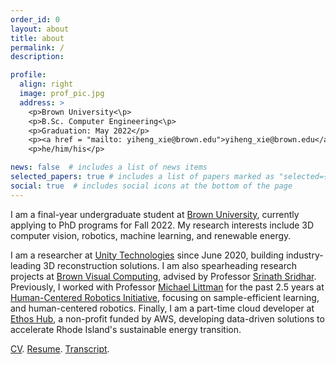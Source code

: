 ```yaml
---
order_id: 0
layout: about
title: about
permalink: /
description: 

profile:
  align: right
  image: prof_pic.jpg
  address: >
    <p>Brown University<\p>
    <p>B.Sc. Computer Engineering<\p>
    <p>Graduation: May 2022</p>
    <p><a href = "mailto: yiheng_xie@brown.edu">yiheng_xie@brown.edu</a></p>
    <p>he/him/his</p>

news: false  # includes a list of news items
selected_papers: true # includes a list of papers marked as "selected={true}"
social: true  # includes social icons at the bottom of the page
---
```

I am a final-year undergraduate student at [Brown University](https://www.brown.edu/), currently applying to PhD programs for Fall 2022. 
My research interests include 3D computer vision, robotics, machine learning, and renewable energy.

I am a researcher at [Unity Technologies](https://unity.com/solutions/digital-twin) since June 2020, 
building industry-leading 3D reconstruction solutions. I am also spearheading research projects at 
[Brown Visual Computing](https://visual.cs.brown.edu/), advised by Professor [Srinath Sridhar](https://cs.brown.edu/people/ssrinath/). 
Previously, I worked with Professor [Michael Littman](https://www.littmania.com/) for the past 2.5 years at 
[Human-Centered Robotics Initiative](https://hcri.brown.edu/), focusing on sample-efficient learning, and human-centered robotics. 
Finally, I am a part-time cloud developer at [Ethos Hub](https://www.ethoshub.org/), a non-profit funded by AWS, 
developing data-driven solutions to accelerate Rhode Island's sustainable energy transition.

[CV](https://yxie20.github.io/assets/pdf/cv_yiheng_xie.pdf). 
[Resume](https://yxie20.github.io/assets/pdf/resume_yiheng_xie.pdf). 
[Transcript](https://yxie20.github.io/assets/pdf/transcript_yiheng_xie.pdf).
